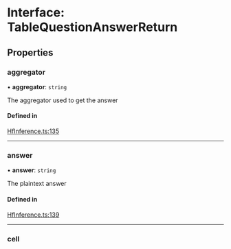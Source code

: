 # Interface: TableQuestionAnswerReturn

## Properties

### aggregator

• **aggregator**: `string`

The aggregator used to get the answer

#### Defined in

[HfInference.ts:135](https://github.com/huggingface/huggingface.js/blob/main/packages/inference/src/HfInference.ts#L135)

___

### answer

• **answer**: `string`

The plaintext answer

#### Defined in

[HfInference.ts:139](https://github.com/huggingface/huggingface.js/blob/main/packages/inference/src/HfInference.ts#L139)

___

### cell